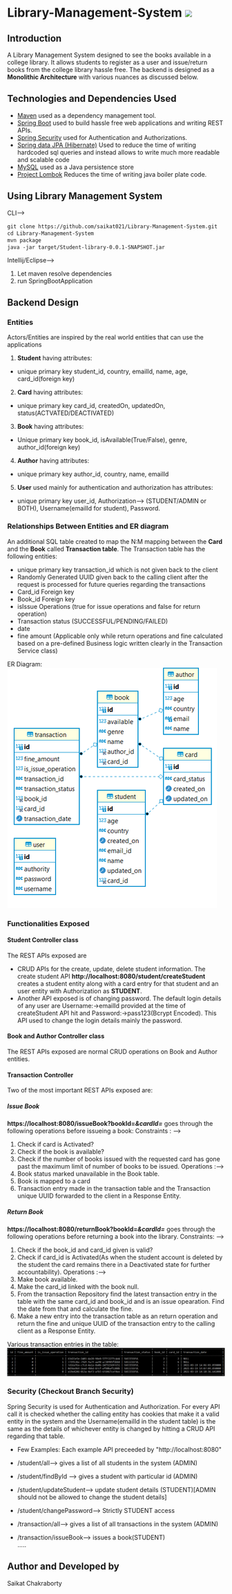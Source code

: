 # Library-Management-System ![](spring.PNG)
## Introduction 
A Library Management System designed to see the books available in a college library. It allows students to register as a user and issue/return books from the college library hassle free. The backend is designed as a **Monolithic Architecture** with various nuances as discussed below.
## Technologies and Dependencies Used
* [Maven](https://maven.apache.org/) used as a dependency management tool.
* [Spring Boot](https://spring.io/projects/spring-boot) used to build hassle free web applications and writing REST APIs.
* [Spring Security](https://spring.io/projects/spring-security) used for Authentication and Authorizations.
* [Spring data JPA (Hibernate)](https://hibernate.org/) Used to reduce the time of writing hardcoded sql queries and instead allows to write much more readable and scalable code 
* [MySQL](https://www.mysql.com/) used as a Java persistence store
* [Project Lombok](https://projectlombok.org/) Reduces the time  of writing java boiler plate code.

## Using Library Management System
CLI-->
```
git clone https://github.com/saikat021/Library-Management-System.git
cd Library-Management-System
mvn package 
java -jar target/Student-library-0.0.1-SNAPSHOT.jar
```
Intellij/Eclipse-->
1. Let maven resolve dependencies 
2. run SpringBootApplication

## Backend Design 
### Entities 
Actors/Entities are inspired by the real world entities that can use the applications  
1. **Student** having attributes:
* unique primary key student_id, country, emailId, name, age, card_id(foreign key) 
2. **Card** having attributes:
* unique primary key card_id, createdOn, updatedOn, status(ACTVATED/DEACTIVATED)
3. **Book** having attributes:
* Unique primary key book_id, isAvailable(True/False), genre, author_id(foreign key) 
4. **Author** having attributes:
* unique primary key author_id, country, name, emailId
5. **User** used mainly for authentication and authorization has attributes:
* unique primary key user_id, Authorization--> (STUDENT/ADMIN or BOTH), Username(emailId for student), Password. 

### Relationships Between Entities and ER diagram
An additional SQL table created to map the N:M mapping between the **Card** and the **Book** called **Transaction table**. The Transaction table has the following entities:
* unique primary key transaction_id which is not given back to the client
* Randomly Generated UUID given back to the calling client after the request is processed for future queries regarding the transactions
* Card_id Foreign  key
* Book_id Foreign key 
* isIssue Operations (true for issue operations and false for return operation)
* Transaction status (SUCCESSFUL/PENDING/FAILED)
* date
* fine amount (Applicable only while return operations and fine calculated based on a pre-defined Business logic written clearly in the Transaction Service class)


ER Diagram:
![](ER.PNG)

### Functionalities Exposed 
#### Student Controller class 
The REST APIs exposed are 
* CRUD APIs for the create, update, delete student information. The create student API **http://localhost:8080/student/createStudent** creates a student entity along with a card entry for that student and an user entity with Authorization as **STUDENT**.
* Another API exposed is of changing password. The default login details of any user are Username:->emailId provided at the time of createStudent API hit and Password:->pass123(Bcrypt Encoded). This API used to change the login details mainly the password. 

#### Book and Author Controller class 
The REST APIs exposed are normal CRUD operations on Book and Author entities.

#### Transaction Controller 
Two of the most important REST APIs exposed are:
##### Issue Book
**https://localhost:8080/issueBook?bookId=_&cardId=_** goes through the following operations before issueing a book:
Constraints : --> 
1. Check if card is Activated?
2. Check if the book is available? 
3. Check if the number of books issued with the requested card has gone past the maximum limit of number of books to be issued.
Operations :-->
1. Book status marked unavailable in the Book table.
2. Book is mapped to a card 
3. Transaction entry made in the transaction table and the Transaction unique UUID forwarded to the client in a Response Entity.


##### Return Book
**https://localhost:8080/returnBook?bookId=_&cardId=_** goes through the following operations before returning a book into the library.
Constraints: -->
1. Check if the book_id and card_id given is valid?
2. Check if card_id is Activated(As when the student account is deleted by the student the card remains there in a Deactivated state for further accountability).
Operations :-->
1. Make book available.
2. Make the card_id linked with the book null.
3. From the transaction Repository find the latest transaction entry in the table with the same card_id and book_id and is an issue opearation. Find the date from that and calculate the fine.
4. Make a new entry into the transaction table as an return operation and return the fine and unique UUID of the transaction entry to the calling client as a Response Entity.

Various transaction entries in the table:
![](transaction.PNG)
 
### Security (Checkout Branch Security)
Spring Security is used for Authentication and Authorization. For every API call it is checked whether the calling entity has cookies that make it a valid entity in the system and the Username(emailId in the student table) is the same as the details of whichever entity is changed by hitting a CRUD API regarding that table.
* Few Examples:
Each example API preceeded by "http://localhost:8080"

* /student/all--> gives a list of all students in the system (ADMIN)
* /student/findById --> gives a student with particular id (ADMIN)
* /student/updateStudent--> update student details (STUDENT)[ADMIN should not be allowed to change the student details]
* /student/changePassword--> Strictly STUDENT access
* /transaction/all--> gives a list of all transactions in the system (ADMIN) 
* /transaction/issueBook--> issues a book(STUDENT)  
.....
## Author and Developed by
Saikat Chakraborty







